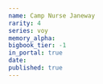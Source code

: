 ```yaml
---
name: Camp Nurse Janeway
rarity: 4
series: voy
memory_alpha:
bigbook_tier: -1
in_portal: true
date:
published: true
---
```



